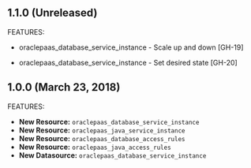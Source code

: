 ## 1.1.0 (Unreleased)

FEATURES:

* oraclepaas_database_service_instance - Scale up and down [GH-19]

* oraclepaas_database_service_instance - Set desired state [GH-20]

## 1.0.0 (March 23, 2018)

FEATURES:

* **New Resource:** `oraclepaas_database_service_instance`
* **New Resource:** `oraclepaas_java_service_instance`
* **New Resource:** `oraclepaas_database_access_rules`
* **New Resource:** `oraclepaas_java_access_rules`
* **New Datasource:** `oraclepaas_database_service_instance`
